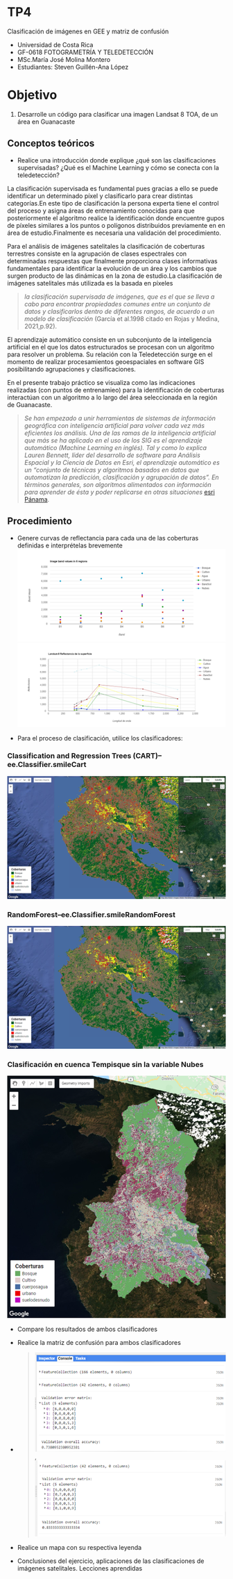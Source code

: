 # TP4
Clasificación de imágenes en GEE y matriz de confusión
- Universidad de Costa Rica 
- GF-0618 FOTOGRAMETRÍA Y TELEDETECCIÓN
- MSc.María José Molina Montero
- Estudiantes: Steven Guillén-Ana López  
# Objetivo 
1.	Desarrolle un código para clasificar una imagen Landsat 8 TOA, de un área en Guanacaste


## Conceptos teóricos 
- Realice una introducción donde explique ¿qué son las clasificaciones supervisadas? ¿Qué es el Machine Learning y cómo se conecta con la teledetección?

La clasificación supervisada es fundamental pues gracias a ello se puede identificar un determinado píxel y clasificarlo para crear distintas categorías.En este tipo de clasificación la persona experta tiene el control del proceso y asigna áreas de entrenamiento conocidas para que posteriormente el algoritmo realice la identificación donde encuentre gupos de píxeles similares a los puntos o polígonos distribuidos previamente en en área de estudio.Finalmente es necesaria una validación del procedimiento.

Para el análisis de imágenes satelitales la clasificación de coberturas terrestres consiste en la agrupación de clases espectrales con determinadas respuestas que finalmente proporciona clases informativas fundamentales para identificar la evolución de un área y los cambios que surgen producto de las dinámicas en la zona de estudio.La clasificación de imágenes satelitales más utilizada es la basada en píxeles 

> *la clasificación supervisada de imágenes, que es el que se lleva a cabo para encontrar propiedades comunes entre un conjunto de datos y clasificarlos dentro de diferentes rangos, de acuerdo a un modelo de clasificación* (García et al.1998 citado en Rojas y Medina, 2021,p.92).

El aprendizaje automático consiste en un subconjunto de la inteligencia artificial en el que los datos estructurados se procesan con un algoritmo para resolver un problema. Su relación con la Teledetección surge en el momento de realizar procesamientos geoespaciales en software GIS posibilitando agrupaciones y clasificaciones.

En el presente trabajo práctico se visualiza como las indicaciones realizadas (con puntos de entrenamieo) para la identificación de coberturas interactúan con un algoritmo a lo largo del área seleccionada en la región de Guanacaste.  

> *Se han empezado a unir herramientas de sistemas de información geográfica con inteligencia artificial para volver cada vez más eficientes los análisis. Una de las ramas de la inteligencia artificial que más se ha aplicado en el uso de los SIG es el aprendizaje automático (Machine Learning en inglés). Tal y como lo explica Lauren Bennett, líder del desarrollo de software para Análisis Espacial y la Ciencia de Datos en Esri, el aprendizaje automático es un “conjunto de técnicas y algoritmos basados ​​en datos que automatizan la predicción, clasificación y agrupación de datos”. En términos generales, son algoritmos alimentados con información para aprender de ésta y poder replicarse en otras situaciones* [esri Pánama](https://www.esri.pa/arcgisblog/los-resultados-de-la-fusion-entre-los-sig-y-el-aprendizaje-automatico/). 

## Procedimiento
- Genere curvas de reflectancia para cada una de las coberturas definidas e interprételas brevemente
![](grafico1.png) ![](grafico2.png)

- Para el proceso de clasificación, utilice los clasificadores:
 ### Classification and Regression Trees (CART)–ee.Classifier.smileCart
![](chart.png)
### RandomForest–ee.Classifier.smileRandomForest 
![](ra.png) 
### Clasificación en cuenca Tempisque sin la variable Nubes 
![](tempiscuenca.png) 

- Compare los resultados de ambos clasificadores 



- Realice la matriz de confusión para ambos clasificadores
- > ![](CART.png),![](RANDOM.png)
    
- Realice un mapa con su respectiva leyenda
- Conclusiones del ejercicio, aplicaciones de las clasificaciones de imágenes satelitales. Lecciones aprendidas

